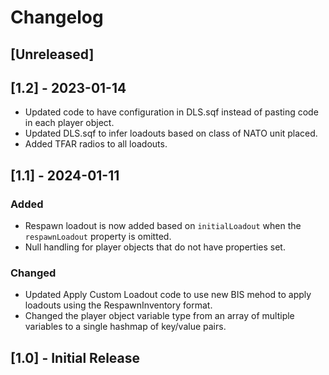 # Changelog

## [Unreleased]

## [1.2] - 2023-01-14
- Updated code to have configuration in DLS.sqf instead of pasting code in each player object.
- Updated DLS.sqf to infer loadouts based on class of NATO unit placed.
- Added TFAR radios to all loadouts.

## [1.1] - 2024-01-11

### Added 
- Respawn loadout is now added based on `initialLoadout` when the `respawnLoadout` property is omitted.
- Null handling for player objects that do not have properties set.

### Changed
- Updated Apply Custom Loadout code to use new BIS mehod to apply loadouts using the RespawnInventory format.
- Changed the player object variable type from an array of multiple variables to a single hashmap of key/value pairs.

## [1.0] - Initial Release